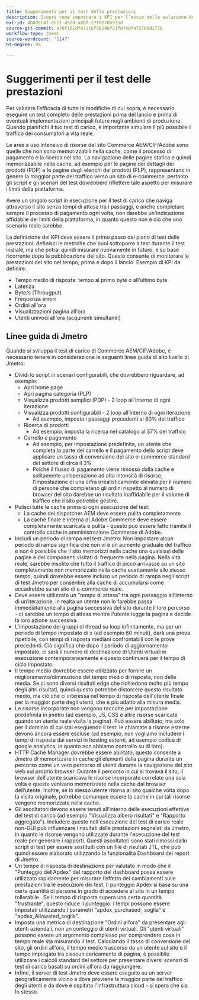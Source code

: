 ```yaml
---
title: Suggerimenti per il test delle prestazioni
description: Scopri come impostare i KPI per l’avvio della soluzione Adobe Commerce e Adobe Experience Manager.
exl-id: 4b0d9c4f-e611-452d-a80f-27f82705935d
source-git-commit: e76f101df47116f7b246f21f0fe0fa72769d2776
workflow-type: tm+mt
source-wordcount: '1147'
ht-degree: 0%

---
```


# Suggerimenti per il test delle prestazioni

Per valutare l’efficacia di tutte le modifiche di cui sopra, è necessario eseguire un test completo delle prestazioni prima del lancio e prima di eventuali implementazioni principali future negli ambienti di produzione. Quando pianifichi il tuo test di carico, è importante simulare il più possibile il traffico dei consumatori a vita reale.

Le aree a uso intensivo di risorse del sito Commerce AEM/CIF/Adobe sono quelle che non sono memorizzabili nella cache, come il processo di pagamento e la ricerca nel sito. La navigazione delle pagine statica e quindi memorizzabile nella cache, ad esempio per le pagine dei dettagli dei prodotti (PDP) e le pagine degli elenchi dei prodotti (PLP), rappresentano in genere la maggior parte del traffico verso un sito di e-commerce, pertanto gli script e gli scenari del test dovrebbero riflettere tale aspetto per misurare i limiti della piattaforma.

Avere un singolo script in esecuzione per il test di carico che naviga attraverso il sito senza tempi di attesa tra i passaggi, e anche completare sempre il processo di pagamento ogni volta, non darebbe un&#39;indicazione affidabile dei limiti della piattaforma, in quanto questo non è ciò che uno scenario reale sarebbe.

La definizione dei KPI deve essere il primo passo del piano di test delle prestazioni: definisci le metriche che puoi sottoporre a test durante il test iniziale, ma che potrai quindi misurare nuovamente in futuro, e su base ricorrente dopo la pubblicazione del sito. Questo consente di monitorare le prestazioni del sito nel tempo, prima e dopo il lancio. Esempio di KPI da definire:

- Tempo medio di risposta: tempo al primo byte o all&#39;ultimo byte
- Latenza
- Byte/s (Througput)
- Frequenza errori
- Ordini all&#39;ora
- Visualizzazioni pagina all&#39;ora
- Utenti univoci all&#39;ora (acquirenti simultanei)

## Linee guida di Jmetro

Quando si sviluppa il test di carico di Commerce AEM/CIF/Adobe, è necessario tenere in considerazione le seguenti linee guida di alto livello di Jmetro:

- Dividi lo script in scenari configurabili, che dovrebbero riguardare, ad esempio:
   - Apri home page
   - Apri pagina categoria (PLP)
   - Visualizza prodotti semplici (PDP) - 2 loop all’interno di ogni iterazione
   - Visualizza prodotti configurabili - 2 loop all’interno di ogni iterazione
      - Ad esempio, imposta i passaggi precedenti al 60% del traffico
   - Ricerca di prodotti
      - Ad esempio, imposta la ricerca nel catalogo al 37% del traffico
   - Carrello e pagamento
      - Ad esempio, per impostazione predefinita, un utente che completa la parte del carrello e il pagamento dello script deve applicare un tasso di conversione del sito e-commerce standard del settore di circa il 3%
      - Poiché il flusso di pagamento viene rimosso dalla cache e solitamente un’operazione ad alta intensità di risorse, l’impostazione di una cifra irrealisticamente elevata per il numero di persone che completano gli ordini rispetto al numero di browser del sito darebbe un risultato inaffidabile per il volume di traffico che il sito potrebbe gestire.
- Pulisci tutte le cache prima di ogni esecuzione del test:
   - La cache del dispatcher AEM deve essere pulita completamente
   - La cache finale e interna di Adobe Commerce deve essere completamente scaricata e pulita - questo può essere fatto tramite il controllo cache in amministrazione Commerce di Adobe.
- Includi un periodo di rampa nel test Jmetro: Non impostare alcun periodo di rampa significa che non vi è un aumento graduale del traffico e non è possibile che il sito memorizzi nella cache una qualsiasi delle pagine e dei componenti visitati di frequente nella pagina. Nella vita reale, sarebbe insolito che tutto il traffico di picco arrivasse su un sito completamente non memorizzato nella cache esattamente allo stesso tempo, quindi dovrebbe essere incluso un periodo di rampa negli script di test Jmetro per consentire alla cache di accumularsi come accadrebbe su un sito di e-commerce reale.
- Deve essere utilizzato un &quot;tempo di attesa&quot; tra ogni passaggio all’interno di un’iterazione, in realtà un utente non lo farebbe
passa immediatamente alla pagina successiva del sito durante il loro percorso - ci sarebbe un tempo di attesa mentre l&#39;utente legge la pagina e decide la loro azione successiva.
- L&#39;impostazione dei gruppi di thread su loop infinitamente, ma per un periodo di tempo impostato di x (ad esempio 60 minuti), darà una prova ripetibile, con tempi di risposta mediani confrontabili con le prove precedenti. Ciò significa che dopo il periodo di aggiornamento impostato, ci sarà il numero di destinazione di Utenti virtuali in esecuzione contemporaneamente e questo continuerà per il tempo di ciclo impostato.
- Il tempo medio dovrebbe essere utilizzato per fornire un miglioramento/diminuzione del tempo medio di risposta, non della media. Se
ci sono diversi risultati edge che richiedono molto più tempo degli altri risultati, quindi questo potrebbe distorcere questo risultato medio, ma ciò che ci interessa nel tempo di risposta dell&#39;utente finale per la maggior parte degli utenti, che è più adatto alla misura media.
- Le risorse incorporate non vengono raccolte per impostazione predefinita in jmetro (ad esempio, JS, CSS e altre risorse scaricate quando un utente reale visita la pagina). Può essere abilitato, ma solo per il dominio di cui stai eseguendo il test: le chiamate a risorse esterne devono ancora essere escluse (ad esempio, non vogliamo includere i tempi di risposta dai servizi in hosting esterni, ad esempio codice di google analytics, in quanto non abbiamo controllo su di loro).
- HTTP Cache Manager dovrebbe essere abilitato, questo consente a Jmetro di memorizzare in cache gli elementi della pagina durante un percorso come
un vero percorso di utenti durante la navigazione del sito web sul proprio browser. Durante il percorso in cui si trovava il sito, il browser dell’utente scaricava le risorse incorporate correlate una sola volta e queste venivano memorizzate nella cache dal browser dell’utente. Inoltre, se lo stesso utente ritorna al sito qualche volta dopo la visita originale, potrebbe comunque essere la cache in cui tali risorse vengono memorizzate nella cache.
- Gli ascoltatori devono essere tenuti all’interno delle esecuzioni effettive del test di carico (ad esempio &quot;Visualizza albero risultati&quot; e &quot;Rapporto aggregato&quot;). Includere questo nell&#39;esecuzione del test di carico reale non-GUI può influenzare i risultati delle prestazioni segnalati da Jmetro, in quanto le risorse vengono utilizzate durante l&#39;esecuzione del test reale per generare i rapporti. Questi ascoltatori sono stati rimossi dallo script di test per essere sostituiti con un file di risultati JTL, che può quindi essere elaborato utilizzando la funzionalità Dashboard dei report di Jmetro.
- Un tempo di risposta di destinazione per valutato in modo che il &quot;Punteggio dell’Apdex&quot; del rapporto del dashboard possa essere utilizzato rapidamente per misurare l’effetto dei cambiamenti sulle prestazioni tra le esecuzioni dei test. Il punteggio Apdex si basa su una certa quantità di persone in grado di accedere al sito in un tempo tollerabile . Se il tempo di risposta supera una certa quantità &quot;frustrante&quot;, questo riduce il punteggio. I tempi possono essere impostati utilizzando i parametri &quot;apdex_purchased_ soglia&quot; e &quot;apdex_Allowated_soglia&quot;.
- Imposta una metrica di destinazione &quot;Ordini all’ora&quot; da presentare agli utenti aziendali, non un conteggio di utenti virtuali. Gli &quot;utenti virtuali&quot; possono essere un argomento complesso per comprendere cosa in tempo reale sta misurando il test. Calcolando il tasso di conversione del sito, gli ordini all&#39;ora, il tempo medio trascorso da un utente sul sito e il tempo impiegato tra ciascun caricamento di pagina, è possibile utilizzare i calcoli standard del settore per presentare diversi scenari di test di carico basati su ordini all&#39;ora da raggiungere.
- Infine, il server di test Jmetro deve essere eseguito su un server geograficamente vicino a dove proviene la maggior parte del traffico degli utenti e da dove è ospitata l&#39;infrastruttura cloud - si spera che sia lo stesso.

